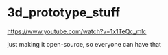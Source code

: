 # 3d_prototype_stuff
https://www.youtube.com/watch?v=1x1TeQc_mlc

just making it open-source, so everyone can have that
